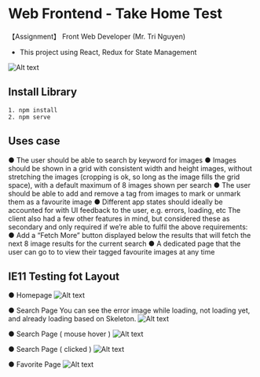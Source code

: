 # Web Frontend - Take Home Test

【Assignment】 Front Web Developer (Mr. Tri Nguyen)
* This project using React, Redux for State Management

![Alt text](https://i.ibb.co/y5yFrc9/Screen-Shot-2019-08-26-at-11-26-40-PM.png?raw=true "Title")

## Install Library

```
1. npm install
2. npm serve
```

## Uses case

● The user should be able to search by keyword for images
● Images should be shown in a grid with consistent width and height images, without
stretching the images (cropping is ok, so long as the image fills the grid space), with a
default maximum of 8 images shown per search
● The user should be able to add and remove a tag from images to mark or unmark
them as a favourite image
● Different app states should ideally be accounted for with UI feedback to the user, e.g.
errors, loading, etc
The client also had a few other features in mind, but considered these as secondary and only
required if we’re able to fulfil the above requirements:
● Add a “Fetch More” button displayed below the results that will fetch the next 8
image results for the current search
● A dedicated page that the user can go to to view their tagged favourite images at
any time


## IE11 Testing fot Layout
● Homepage
![Alt text](https://i.ibb.co/HFnLzqD/Screen-Shot-2019-12-01-at-20-13-37.png?raw=true "Title")

● Search Page 
You can see the error image while loading, not loading yet, and already loading based on Skeleton.
![Alt text](https://i.ibb.co/K0LTDxG/Screen-Shot-2019-12-01-at-20-14-02.png?raw=true "Title")

● Search Page ( mouse hover )
![Alt text](https://i.ibb.co/XJjXhtY/Screen-Shot-2019-12-01-at-20-42-09.png?raw=true "Title")

● Search Page ( clicked )
![Alt text](https://i.ibb.co/PtWHm4p/Screen-Shot-2019-12-01-at-20-15-04.png?raw=true "Title")

● Favorite Page
![Alt text](https://i.ibb.co/wKpP0d9/Screen-Shot-2019-12-01-at-20-15-31.png?raw=true "Title")

